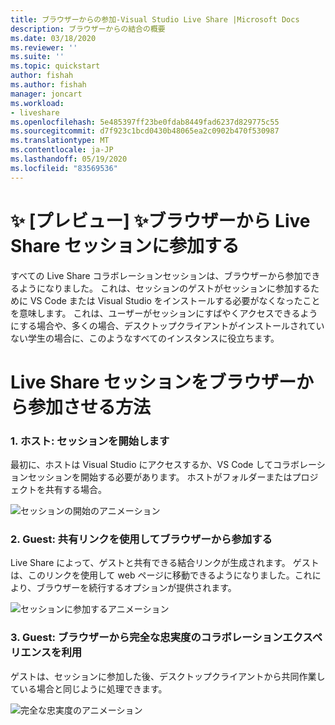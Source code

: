 ```yaml
---
title: ブラウザーからの参加-Visual Studio Live Share |Microsoft Docs
description: ブラウザーからの結合の概要
ms.date: 03/18/2020
ms.reviewer: ''
ms.suite: ''
ms.topic: quickstart
author: fishah
ms.author: fishah
manager: joncart
ms.workload:
- liveshare
ms.openlocfilehash: 5e485397ff23be0fdab8449fad6237d829775c55
ms.sourcegitcommit: d7f923c1bcd0430b48065ea2c0902b470f530987
ms.translationtype: MT
ms.contentlocale: ja-JP
ms.lasthandoff: 05/19/2020
ms.locfileid: "83569536"
---
```

<!--
Copyright &copy; Microsoft Corporation
All rights reserved.
Creative Commons Attribution 4.0 License (International): https://creativecommons.org/licenses/by/4.0/legalcode
-->

# <a name="preview-joining-a-live-share-session-from-the-browser"></a>✨ [プレビュー] ✨ブラウザーから Live Share セッションに参加する

すべての Live Share コラボレーションセッションは、ブラウザーから参加できるようになりました。 これは、セッションのゲストがセッションに参加するために VS Code または Visual Studio をインストールする必要がなくなったことを意味します。 これは、ユーザーがセッションにすばやくアクセスできるようにする場合や、多くの場合、デスクトップクライアントがインストールされていない学生の場合に、このようなすべてのインスタンスに役立ちます。


# <a name="how-to-join-a-live-share-session-from-the-browser"></a>Live Share セッションをブラウザーから参加させる方法 

### <a name="1-host-starts-session"></a>1. ホスト: セッションを開始します 
最初に、ホストは Visual Studio にアクセスするか、VS Code してコラボレーションセッションを開始する必要があります。 ホストがフォルダーまたはプロジェクトを共有する場合。

![セッションの開始のアニメーション](https://user-images.githubusercontent.com/51928518/76938928-b814e300-68b4-11ea-923e-cefabd4688c6.gif)

### <a name="2-guest-uses-shared-link-to-join-from-browser"></a>2. Guest: 共有リンクを使用してブラウザーから参加する 
Live Share によって、ゲストと共有できる結合リンクが生成されます。 ゲストは、このリンクを使用して web ページに移動できるようになりました。これにより、ブラウザーを続行するオプションが提供されます。

![セッションに参加するアニメーション](https://user-images.githubusercontent.com/51928518/76941137-b8af7880-68b8-11ea-8228-41fdf4afd3ef.gif)

### <a name="3-guest-enjoys-full-fidelity-collaboration-experience-from-browser"></a>3. Guest: ブラウザーから完全な忠実度のコラボレーションエクスペリエンスを利用 
ゲストは、セッションに参加した後、デスクトップクライアントから共同作業している場合と同じように処理できます。

![完全な忠実度のアニメーション](https://user-images.githubusercontent.com/51928518/76942009-40e24d80-68ba-11ea-885c-6eb1069ed550.gif)

<!---
# Frequently asked questions 

##### 1. Is there an environment running in the background, that is hosting my session in the browser?
When you join a Live Share session from the browser, there is no new environment spun up. It is a serverless service. 
##### 2. Do I have to pay for the service of joining from the browser?
Joining from the browser is free, much like all of Live Share.

##### 3. How is this different from Visual Studio Online?
When you join from the browser, you only access the VS Code client from the browser during the session. Once the session ends, all the files and folders along with editor capabilities will close. To use an editor in the browser, backed with your own environment to edit your own files, you must use [Visual Studio Online.](aka.ms/vso)

##### 4. Does this work for all browsers?
Yes. This works on all browsers. 
##### 5. Is there a VS client that I can use in the browser?
We do not have this available yet. 

# Feedback and issues 
This is a preview feature, and we hope to get user feedback to improve the experience. Please fill out any feedback or issues you see on our GitHub repo [here.](https://github.com/MicrosoftDocs/live-share/issues/new?template=bug_report.md)

--->
